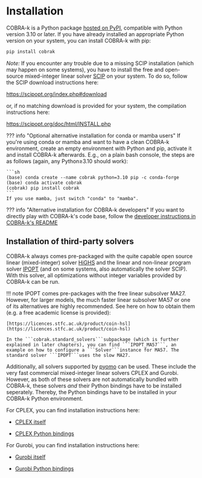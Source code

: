 # Installation

COBRA-k is a Python package [hosted on PyPI](https://pypi.org/project/cobrak/), compatible with Python version 3.10 or later. If you have already installed an appropriate Python version on your system, you can install COBRA-k with pip:

```sh
pip install cobrak
```
*Note:* If you encounter any trouble due to a missing SCIP installation (which may happen on some systems), you have to install the free and open-source mixed-integer linear solver [SCIP](https://scipopt.org/) on your system. To do so, follow the SCIP download instructions here:

https://scipopt.org/index.php#download

or, if no matching download is provided for your system, the compilation instructions here:

https://scipopt.org/doc/html/INSTALL.php

??? info "Optional alternative installation for conda or mamba users"
    If you're using conda or mamba and want to have a clean COBRA-k environment, create an empty environment with Python and pip, activate it and install COBRA-k afterwards. E.g., on a plain bash console, the steps are as follows (again, any Python≥3.10 should work):

    ```sh
    (base) conda create --name cobrak python=3.10 pip -c conda-forge
    (base) conda activate cobrak
    (cobrak) pip install cobrak
    ```
    If you use mamba, just switch "conda" to "mamba".


??? info "Alternative installation for COBRA-k developers"
    If you want to directly play with COBRA-k's code base, follow the [developer instructions in COBRA-k's README]()

## Installation of third-party solvers

COBRA-k always comes pre-packaged with the quite capable open source linear (mixed-integer) solver [HiGHS](https://github.com/ERGO-Code/HiGHS) and the linear and non-linear program solver [IPOPT](https://github.com/coin-or/Ipopt) (and on some systems, also automatically the solver SCIP). With this solver, all optimizations without integer variables provided by COBRA-k can be run.

!!! note
    IPOPT comes pre-packages with the free linear subsolver MA27. However, for larger models, the much faster linear subsolver MA57 or one of its alternatives are highly recommended. See here on how to obtain them (e.g. a free academic license is provided):

    [https://licences.stfc.ac.uk/product/coin-hsl](https://licences.stfc.ac.uk/product/coin-hsl)

    In the ```cobrak.standard_solvers```subpackage (which is further explained in later chapters), you can find ```IPOPT_MA57```, an example on how to configure a ```Solver```instance for MA57. The standard solver ```IPOPT```uses the slow MA27.

Additionally, all solvers supported by [pyomo](https://github.com/Pyomo/pyomo) can be used. These include the very fast commercial mixed-integer linear solvers CPLEX and Gurobi. However, as both of these solvers are not automatically bundled with COBRA-k, these solvers *and* their Python bindings have to be installed seperately. Thereby, the Python bindings have to be installed in your COBRA-k Python environment.

For CPLEX, you can find installation instructions here:

* [CPLEX itself](https://www.ibm.com/de-de/products/ilog-cplex-optimization-studio)

* [CPLEX Python bindings](https://www.ibm.com/docs/en/icos/22.1.1?topic=cplex-setting-up-python-api)

For Gurobi, you can find installation instructions here:

* [Gurobi itself](https://www.gurobi.com/)

* [Gurobi Python bindings](https://support.gurobi.com/hc/en-us/articles/360044290292-How-do-I-install-Gurobi-for-Python)
